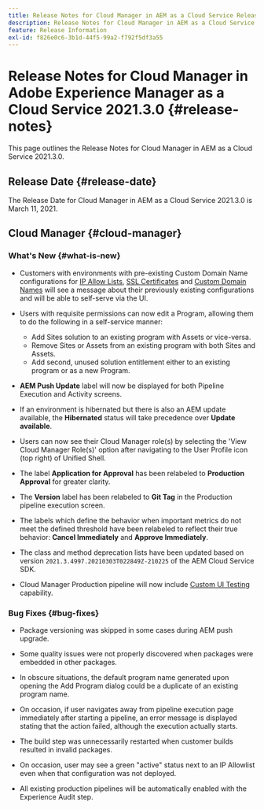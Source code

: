 ```yaml
---
title: Release Notes for Cloud Manager in AEM as a Cloud Service Release 2021.3.0
description: Release Notes for Cloud Manager in AEM as a Cloud Service Release 2021.3.0
feature: Release Information
exl-id: f826e0c6-3b1d-44f5-99a2-f792f5df3a55
---
```

# Release Notes for Cloud Manager in Adobe Experience Manager as a Cloud Service 2021.3.0 {#release-notes}

This page outlines the Release Notes for Cloud Manager in AEM as a Cloud Service 2021.3.0.

## Release Date {#release-date}

The Release Date for Cloud Manager in AEM as a Cloud Service 2021.3.0 is March 11, 2021.

## Cloud Manager {#cloud-manager}

### What's New {#what-is-new}

* Customers with environments with pre-existing Custom Domain Name configurations for [IP Allow Lists](/help/implementing/cloud-manager/ip-allow-lists/managing-ip-allow-lists.md#pre-existing-cdn), [SSL Certificates](/help/implementing/cloud-manager/managing-ssl-certifications/managing-certificates.md#pre-existing-cdn) and [Custom Domain Names](/help/implementing/cloud-manager/custom-domain-names/check-domain-name-status.md#pre-existing-cdn) will see a message about their previously existing configurations and will be able to self-serve via the UI. 

* Users with requisite permissions can now edit a Program, allowing them to do the following in a self-service manner: 
   * Add Sites solution to an existing program with Assets or vice-versa.
   * Remove Sites or Assets from an existing program with both Sites and Assets.
   * Add second, unused solution entitlement either to an existing program or as a new Program.

* **AEM Push Update** label will now be displayed for both Pipeline Execution and Activity screens.

*  If an environment is hibernated but there is also an AEM update available, the **Hibernated** status will take precedence over **Update available**.

* Users can now see their Cloud Manager role(s) by selecting the 'View Cloud Manager Role(s)' option after navigating to the User Profile icon (top right) of Unified Shell. 

* The label **Application for Approval** has been relabeled to **Production Approval** for greater clarity.

* The **Version** label has been relabeled to **Git Tag** in the Production pipeline execution screen.

* The labels which define the behavior when important metrics do not meet the defined threshold have been relabeled to reflect their true behavior: **Cancel Immediately** and **Approve Immediately**.

* The class and method deprecation lists have been updated based on version `2021.3.4997.20210303T022849Z-210225` of the AEM Cloud Service SDK.

* Cloud Manager Production pipeline will now include [Custom UI Testing](/help/implementing/cloud-manager/functional-testing.md#custom-ui-testing) capability.

### Bug Fixes  {#bug-fixes}

* Package versioning was skipped in some cases during AEM push upgrade.

* Some quality issues were not properly discovered when packages were embedded in other packages.

* In obscure situations, the default program name generated upon opening the Add Program dialog could be a duplicate of an existing program name. 

* On occasion, if user navigates away from pipeline execution page immediately after starting a pipeline, an error message is displayed stating that the action failed, although the execution actually starts.

* The build step was unnecessarily restarted when customer builds resulted in invalid packages.

* On occasion, user may see a green "active" status next to an IP Allowlist even when that configuration was not deployed.

* All existing production pipelines will be automatically enabled with the Experience Audit step.
